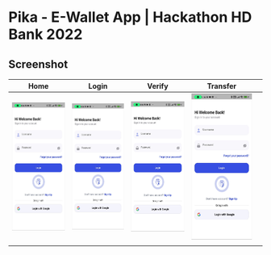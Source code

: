 # Pika - E-Wallet App | Hackathon HD Bank 2022
## Screenshot
| Home                                                                       | Login                                                                      | Verify                                                                     | Transfer                                                                   |   |
|----------------------------------------------------------------------------|----------------------------------------------------------------------------|----------------------------------------------------------------------------|----------------------------------------------------------------------------|---|
| ![](https://raw.githubusercontent.com/phuchoangto/Pika-App/main/demo/login.png) | ![](https://raw.githubusercontent.com/phuchoangto/Pika-App/main/demo/login.png) | ![](https://raw.githubusercontent.com/phuchoangto/Pika-App/main/demo/login.png) | ![](https://raw.githubusercontent.com/phuchoangto/Pika-App/main/demo/login.png) |   |
|                                                                            |                                                                            |                                                                            |                                                                            |   |
